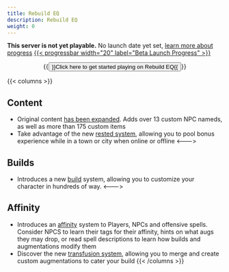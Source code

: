 ```yaml
---
title: Rebuild EQ
description: Rebuild EQ
weight: 0
---
```


**This server is not yet playable.** No launch date yet set, [learn more about progress](/features/progress)
<a href="test">
{{< progressbar width="20" label="Beta Launch Progress" >}}</a>

<center>
{{<button href="https://rebuildeq.com/starting" target="_self">}}Click here to get started playing on Rebuild EQ{{</button>}}
</center>

{{< columns >}}
## Content
- Original content [has been expanded](/features/custom-content). Adds over 13 custom NPC nameds, as well as more than 175 custom items
- Take advantage of the new [rested system](/features/rested), allowing you to pool bonus experience while in a town or city when online or offline
<--->
## Builds
- Introduces a new [build](/builds/clr/) system, allowing you to customize your character in hundreds of way.
<--->
## Affinity
- Introduces an [affinity](/features/affinity) system to Players, NPCs and offensive spells. Consider NPCS to learn their tags for their affinity, hints on what augs they may drop, or read spell descriptions to learn how builds and augmentations modify them
- Discover the new [transfusion system](/features/augments/), allowing you to merge and create custom augmentations to cater your build
{{< /columns >}}